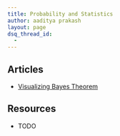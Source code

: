 ```yaml
---
title: Probability and Statistics
author: aaditya prakash
layout: page
dsq_thread_id:
  - 
---
```


## Articles
 * [Visualizing Bayes Theorem]( <https://oscarbonilla.com/2009/05/visualizing-bayes-theorem/>)

## Resources
 * TODO 
